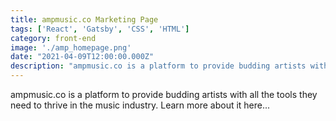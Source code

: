 ```yaml
---
title: ampmusic.co Marketing Page
tags: ['React', 'Gatsby', 'CSS', 'HTML']
category: front-end
image: './amp_homepage.png'
date: "2021-04-09T12:00:00.000Z"
description: "ampmusic.co is a platform to provide budding artists with all the tools they need to thrive in the music industry. Learn more about it here..."
---
```


ampmusic.co is a platform to provide budding artists with all the tools they need to thrive in the music industry. Learn more about it here...